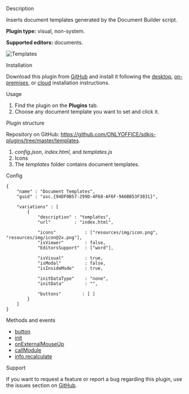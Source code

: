 Description

Inserts document templates generated by the Document Builder script.

**Plugin type:** visual, non-system.

**Supported editors:** documents.

![Templates](/plugins/gifs/templates.gif)

Installation

Download this plugin from [GitHub](https://github.com/ONLYOFFICE/sdkjs-plugins/tree/master/templates) and install it following the [desktop](/plugin/installation/desktop), [on-premises](/plugin/installation/onpremises), or [cloud](/plugin/installation/cloud) installation instructions.

Usage

1. Find the plugin on the **Plugins** tab.
2. Choose any document template you want to set and click it.

Plugin structure

Repository on GitHub: <https://github.com/ONLYOFFICE/sdkjs-plugins/tree/master/templates>.

1. *config.json*, *index.html*, and *templates.js*
2. Icons
3. The *templates* folder contains document templates.

Config

```
{
    "name" : "Document Templates",
    "guid" : "asc.{94DF0B57-299D-4F68-AF6F-9A6BB53F3031}",

    "variations" : [
        {
            "description" : "templates",
            "url"         : "index.html",

            "icons"           : ["resources/img/icon.png", "resources/img/icon@2x.png"],
            "isViewer"        : false,
            "EditorsSupport"  : ["word"],

            "isVisual"        : true,
            "isModal"         : false,
            "isInsideMode"    : true,

            "initDataType"    : "none",
            "initData"        : "",

            "buttons"        : [ ]
        }
    ]
}
```

Methods and events

* [button](/plugin/events/button)
* [init](/plugin/events/init)
* [onExternalMouseUp](/plugin/events/onexternalmouseup)
* [callModule](/plugin/callmodule)
* [info.recalculate](/plugin/info#recalculate)

Support

If you want to request a feature or report a bug regarding this plugin, use the issues section on [GitHub](https://github.com/ONLYOFFICE/sdkjs-plugins/issues).
